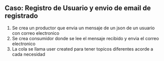 ## Caso: Registro de Usuario y envio de email de registrado

1. Se crea un productor que envia un mensaje de un json de un usuario con correo electronico
2. Se crea consumidor donde se lee el mensaje recibido y envia el correo electronico
3. La cola se llama user created para tener topicos diferentes acorde a cada necesidad